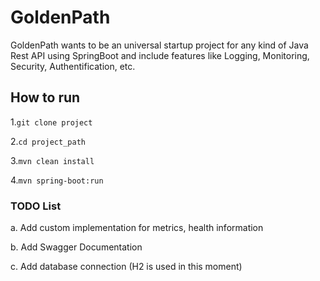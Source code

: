 # GoldenPath
GoldenPath wants to be an universal startup project for any kind of Java Rest API using SpringBoot and include features like Logging, Monitoring, Security, Authentification, etc.

## How to run

1.```git clone project``` 

2.```cd project_path```

3.```mvn clean install```

4.```mvn spring-boot:run```

### TODO List

a. Add custom implementation for metrics, health information

b. Add Swagger Documentation

c. Add database connection (H2 is used in this moment)


 
